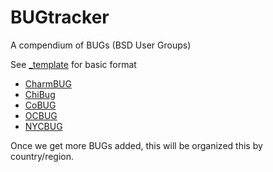 # BUGtracker
A compendium of BUGs (BSD User Groups)

See [_template](https://github.com/q5sys/BUGtracker/blob/master/_template.md) for basic format

+ [CharmBUG](https://github.com/q5sys/BUGtracker/blob/master/bugs/charmbug.md)
+ [ChiBug](https://github.com/q5sys/BUGtracker/blob/master/bugs/chibug.md)
+ [CoBUG](https://github.com/q5sys/BUGtracker/blob/master/bugs/cobug.md)
+ [OCBUG](https://github.com/q5sys/BUGtracker/blob/master/bugs/ocbug.md)
+ [NYCBUG](https://github.com/q5sys/BUGtracker/blob/master/bugs/nycbug.md)


Once we get more BUGs added, this will be organized this by country/region.
